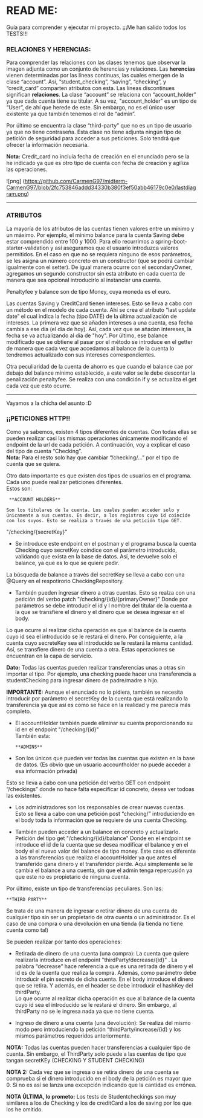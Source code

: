# READ ME:
Guía para comprender y ejecutar mi proyecto.   ¡¡¡Me han salido todos los TESTS!!!
  
### RELACIONES Y HERENCIAS:  
Para comprender las relaciones con las clases tenemos que observar la imagen adjunta como un conjunto de herencias y relaciones. Las **herencias** vienen determinadas por las líneas continuas, las cuales emergen de la clase “account”. Así, “student_checking”, “saving”, “checking”, y “credit_card” comparten atributos con esta. 
Las líneas discontinues significan **relaciones**. La clase “account” se relaciona con “account_holder” ya que cada cuenta tiene su titular. A su vez, "account_holder" es un tipo de “User”, de ahí que herede de este. Sin embargo, no es el único user existente ya que también tenemos el rol de “admin”. 

Por último se encuentra la clase “third-party” que no es un tipo de usuario ya que no tiene contraseña. Esta clase no tiene adjunta ningún tipo de petición de seguridad para acceder a sus peticiones. Solo tendrá que ofrecer la información necesaria.

**Nota:** Credit_card no incluía fecha de creación en el enunciado pero se la he indicado ya que es otro tipo de cuenta con fecha de creación y agiliza las operaciones. 

![png] (https://github.com/CarmenG97/midterm-CarmenG97/blob/2fc753846addd34330b380f3ef50abb46179c0e0/lastdiagram.png)

----------------------------------------------------------------------------------------------------------------------------------------
### ATRIBUTOS  
La mayoría de los atributos de las cuentas tienen valores entre un mínimo y un máximo. Por ejemplo, el mínimo balance para la cuenta Saving debe estar comprendido entre 100 y 1000. Para ello recurrimos a spring-boot-starter-validation y así aseguramos que el usuario introduzca valores permitidos. En el caso en que no se requiera ninguno de esos parámetros, se les asigna un número concreto en un constructor (que se podrá cambiar igualmente con el setter). De igual manera ocurre con el secondaryOwner, agregamos un segundo constructor sin esta atributo en cada cuenta de manera que sea opcional introducirlo al instanciar una cuenta. 

Penaltyfee y balance son de tipo Money, cuya moneda es el euro.

Las cuentas Saving y CreditCard tienen intereses. Esto se lleva a cabo con un método en el modelo de cada cuenta. Ahí se crea el atributo “last update date” el cual indica la fecha (tipo DATE) de la última actualización de intereses. La primera vez que se añaden intereses a una cuenta, esa fecha cambia a ese día (el día de hoy). Así, cada vez que se añadan intereses, la fecha se va actualizando al día de "hoy". Por último, ese balance modificado que se obtiene al pasar por el método se introduce en el getter de manera que cada vez que accedamos al balance de la cuenta lo tendremos actualizado con sus intereses correspondientes. 

Otra peculiaridad de la cuenta de ahorro es que cuando el balance cae por debajo del balance mínimo establecido, a este valor se le debe descontar la penalización penaltyfee. Se realiza con una condición if y se actualiza el get cada vez que esto ocurre.

------------------------------------------------------------------------------------------------------------------------------------------

Vayamos a la chicha del asunto :D  
### ¡¡PETICIONES HTTP!!
Como ya sabemos, existen 4 tipos diferentes de cuentas. Con todas ellas se pueden realizar casi las mismas operaciones únicamente modificando el endpoint de la url de cada petición. A continuación, voy a explicar el caso del tipo de cuenta “Checking”.   
**Nota:** Para el resto solo hay que cambiar “/checking/…” por el tipo de cuenta que se quiera.

Otro dato importante es que existen dos tipos de usuarios en el programa. Cada uno puede realizar peticiones diferentes.   
  Estos son:
  
	 **ACCOUNT HOLDERS** 
   
    Son los titulares de la cuenta. Los cuales pueden acceder solo y únicamente a sus cuentas. Es decir, a los registros cuyo id coincide con los suyos. Esto se realiza a través de una petición tipo GET.

"/checking/{secretKey}"

- Se introduce este endpoint en el postman y el programa busca la cuenta Checking cuyo secretKey coindice con el parámetro introducido, validando que exista en la base de datos. Así, te devuelve solo el balance, ya que es lo que se quiere pedir. 

La búsqueda de balance a través del secretKey se lleva a cabo con una @Query en el respotirorio CheckingRepository.

- También pueden ingresar dinero a otras cuentas. Esto se realza con una petición del verbo patch  "/checking/{id}/{primaryOwner}"
Donde por parámetros se debe introducir el id y l nombre del titular de la cuenta a la que se transfiere el dinero y el dinero que se desea ingresar en el body.  

Lo que ocurre al realizar dicha operación es que al balance de la cuenta cuyo id sea el introducido se le restará el dinero.  Por consiguiente, a la cuenta cuyo secreteKey sea el introducido se le restará la misma cantidad. Así, se transfiere dinero de una cuenta a otra. Estas operaciones se encuentran en la capa de servicio.


**Dato:** Todas las cuentas pueden realizar transferencias unas a otras sin importar el tipo. Por ejemplo, una checking puede hacer una transferencia a studentChecking para ingresar dinero de padre/madre a hijo.


**IMPORTANTE:** Aunque el enunciado no lo pidiera, también se necesita introducir por parámetro el secretKey de la cuenta que está realizando la transferencia ya que así es como se hace en la realidad y me parecía más completo. 


- El accountHolder también puede eliminar su cuenta proporcionando su id en el endpoint "/checking/{id}"  
   También esta:
  
	  **ADMINS** 
      
    
-	Son los únicos que pueden ver todas las cuentas que existen en la base de datos. (Es obvio que un usuario accountholder no puede acceder a esa información privada)

Esto se lleva a cabo con una petición del verbo GET con endpoint “/checkings” donde no hace falta especificar id concreto, desea ver todoas las existentes. 

-	Los administradores son los responsables de crear nuevas cuentas. Esto se lleva a cabo con una petición post “checking/” introduciendo en el body toda la información que se requiere de una cuenta Checking.  


- También pueden acceder a un balance en concreto y actualizarlo.
Petición del tipo get "/checking/{id}/balance"
 Donde en el endpoint se introduce el id de la cuenta que se desea modificar el balance y en el body el el nuevo valor del balance de tipo money. Este caso es diferente a las transferencias que realiza el accountHolder ya que antes el transferido gana dinero y el transferidor pierde. Aquí simplemente se le cambia el balance a una cuenta, sin que el admin tenga repercusión ya que este no es propietario de ninguna cuenta. 



Por último, existe un tipo de transferencias peculiares. Son las:   

    **THIRD PARTY**  
   
Se trata de una manera de ingresar o retirar dinero de una cuenta de cualquier tipo sin ser un propietario de otra cuenta o un administrador. Es el caso de una compra o una devolución en una tienda (la tienda no tiene cuenta como tal)

Se pueden realizar por tanto dos operaciones: 
-	Retirada de dinero de una cuenta (una compra):
La cuenta que quiere realizarla introduce en el endpoint "thirdParty/decrease/{id}"
. La palabra “decrease” hace referencia a que es una retirada de dinero y el id es de la cuenta que realiza la compra. Además, como parámetro debe introducir el pin secreto de dicha cuenta. En el body introduce el dinero que se retira. Y además, en el header se debe introducir el hashKey del thirdParty.  
Lo que ocurre al realizar dicha operación es que al balance de la cuenta cuyo id sea el introducido se le restará el dinero.  Sin embargo, al thirdParty no se le ingresa nada ya que no tiene cuenta.

-	Ingreso de dinero a una cuenta (una devolución):
Se realiza del mismo modo pero introduciendo la petición “thirdParty/increase/{id} y los mismos parámetros requeridos anteriormente. 

**NOTA:** Todas las cuentas pueden hacer transferencias a cualquier tipo de cuenta. Sin embargo, el ThirdParty solo puede a las cuentas de tipo que tangan secretKEy (CHECKING Y STUDENT CHECKING)


**NOTA 2:**  Cada vez que se ingresa o se retira dinero de una cuenta se comprueba si el dinero introducido en el body de la petición es mayor que 0. Si no es así se lanza una excepción indicando que la cantidad es errónea. 

**NOTA ÚLTIMA, lo prometo:** Los tests de Studentcheckings son muy similares a los de Checking y los de creditCard a los de saving por los que los he omitido. 
